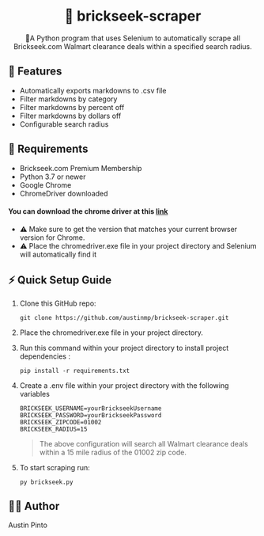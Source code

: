 <div align="center">
  <h1> 🧱 brickseek-scraper </h1>
  <p>🐍A Python program that uses Selenium to automatically scrape all Brickseek.com Walmart clearance deals within a specified search radius. </p>
</div>

## 🎯 Features
- Automatically exports markdowns to .csv file
- Filter markdowns by category
- Filter markdowns by percent off
- Filter markdowns by dollars off
- Configurable search radius

## 📝 Requirements
- Brickseek.com Premium Membership
- Python 3.7 or newer
- Google Chrome
- ChromeDriver downloaded
#### You can download the chrome driver at this [link](https://chromedriver.chromium.org/downloads)
  - ⚠️ Make sure to get the version that matches your current browser version for Chrome.
  - ⚠️ Place the chromedriver.exe file in your project directory and Selenium will automatically find it

## ⚡ Quick Setup Guide
1. Clone this GitHub repo:
    ```
    git clone https://github.com/austinmp/brickseek-scraper.git
    ```
2. Place the chromedriver.exe file in your project directory.
3. Run this command within your project directory to install project dependencies :
     ```
     pip install -r requirements.txt
     ```
4. Create a .env file within your project directory with the following variables
    ```
    BRICKSEEK_USERNAME=yourBrickseekUsername
    BRICKSEEK_PASSWORD=yourBrickseekPassword
    BRICKSEEK_ZIPCODE=01002 
    BRICKSEEK_RADIUS=15
    ```
   > The above configuration will search all Walmart clearance deals within a 15 mile radius of the 01002 zip code.
   
5. To start scraping run:
     ```
     py brickseek.py
     ```
     
## 👨‍💻 Author
Austin Pinto
